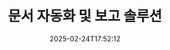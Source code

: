 ---
############################# Static ############################
layout: "family"
date:  2025-02-24T17:52:12
draft: false

product: "Assembly"
product_tag: "assembly"

lang: ko

############################# Head ############################
head_title: "GroupDocs의 .NET, Java, Node.js API 및 온라인 문서 조립 애플리케이션"
head_description: ".NET, Java 및 Node.js 애플리케이션을 위한 올인원 문서 자동화 및 보고 솔루션을 받아보세요. 사용자 정의 템플릿과 데이터를 통해 모든 일반 문서를 생성합니다."

############################# Header ############################
title: "문서 자동화 및 보고 솔루션"
description:  |
  크로스 플랫폼 애플리케이션 및 API를 사용하여 템플릿 및 데이터 소스를 활용하여 상세한 보고서를 만듭니다.

  {{FileFormatUp}}와 같은 형식으로 Word, Excel, 프레젠테이션 및 기타 많은 문서를 생성합니다. 유연한 마크업이 있는 템플릿을 사용합니다.

  JSON, XML, CSV 등의 데이터 소스에서 데이터를 사용하여 차트, 바코드, 테이블 및 기타 요소를 채웁니다.

############################# Supported Platforms ###############################
supported_platforms:
  enable: true
  head_title: "플랫폼 선택"
  title: "플랫폼 독립성"
  description: "GroupDocs.Assembly는 다음 운영 체제 및 프레임워크와 호환됩니다:"
  details_link_title: "더 알아보기"

  items:
    # items loop
    - title: ".NET"
      description: GroupDocs.Assembly .NET 
      color: "blue"
      tag: "net"
      link: "/assembly/net/"
      features_link: "https://docs.groupdocs.com/assembly/net/system-requirements/"
      features:
          # features loop
          - rows: "3"
            content: |
                    .NET Framework 2.0 or higher <br> Mono Framework 1.2 or higher
      
          # features loop
          - rows: "4"
            content: |
                    Windows Desktop <br> Windows Server <br> Microsoft Azure <br> Linux
      
          # features loop
          - rows: "3"
            content: |
                    Microsoft Visual Studio <br> Xamarin.Android <br> MonoDevelop
      
          # features loop
          - rows: "1"
            content: |
                    50+ file formats
      

    # items loop
    - title: "Java"
      description: GroupDocs.Assembly Java
      color: "red"
      tag: "java"
      link: "/assembly/java/"
      features_link: "https://docs.groupdocs.com/assembly/java/system-requirements/"
      features:
          # features loop
          - rows: "3"
            content: |
                    Java 7 (1.7) or higher
      
          # features loop
          - rows: "4"
            content: |
                    Windows Desktop <br> Windows Server <br> Linux <br> Mac OS
      
          # features loop
          - rows: "3"
            content: |
                   NetBeans <br> IntelliJ IDEA <br> Eclipse 
      
          # features loop
          - rows: "1"
            content: |
                    50+ file formats

    # items loop
    - title: "Node.js"
      description: GroupDocs.Assembly "Node.js
      color: "green"
      tag: "nodejs-java"
      link: "/assembly/nodejs-java/"
      features_link: "https://docs.groupdocs.com/assembly/nodejs-java/system-requirements/"
      features:
          # features loop
          - rows: "3"
            content: |
                    Node.js 16+ and J2SE 8.0 (1.8)+
      
          # features loop
          - rows: "4"
            content: |
                    Windows <br> Linux <br> Mac OS
      
          # features loop
          - rows: "3"
            content: |
                    Atom <br> Visual Studio Code <br> 기타 텍스트 편집기
      
          # features loop
          - rows: "1"
            content: |
                    50+ file formats


############################# Features ###############################
features:
  enable: true
  title: "GroupDocs.Assembly 주요 기능"
  description: "이 솔루션은 인기 있는 문서 형식으로 비즈니스 데이터로 자동 채워진 보고서를 생성하는 데 도움이 됩니다. 문서 생성 작업을 자동화합니다."

  items:
    # items loop
    - icon: "additional"
      title: "데이터로 템플릿 채우기"
      content: "지원되는 소스의 데이터를 사용하여 보고서를 채웁니다."

    # items loop
    - icon: "manipulate"
      title: "유연한 마크업"
      content: "사용자 정의 방식으로 문서에 데이터를 추가합니다."

    # items loop
    - icon: "structure"
      title: "네이티브 문서 기능"
      content: "테이블, 차트 및 바코드를 사용하여 데이터를 표시합니다."

    # items loop
    - icon: "merge"
      title: "모든 유명한 형식"
      content: "모든 일반적으로 사용되는 문서 형식을 지원합니다."

############################# Code samples ############################
code_samples:
  enable: true
  title: "잘 맞춤화된 보고서 생성"
  description: "GroupDocs.Assembly 코드 예제"
  items:
    # code sample loop
    - title: "생성된 바코드 사용하기"
      content: |
       GroupDocs.Assembly는 보고서 템플릿에 바코드 마크업을 허용합니다. 보고서를 생성할 때 마크업 및 제공된 데이터를 기반으로 바코드가 생성됩니다. 텍스트, 데이터 객체 및 마크업이 포함된 템플릿의 경로를 지정합니다. 또한 바코드에 내용을 채우기 위해 데이터 소스를 지정합니다.
      samples:
        - language: "C#"
          color: "blue"
          content: |
            ```csharp {style=abap}   
            // DocumentAssembler 클래스의 인스턴스 생성
            DocumentAssembler assembler = new DocumentAssembler();

            //템플릿 경로 지정
            var tmp_path = "barcode_template.docx";

            //결과 문서 경로 지정
            var res_path = "result.docx";

            //데이터 소스의 인스턴스 생성
            var data = new DataSourceInfo(DataLayer.GetCustomerData(), "customer");

            //AssembleDocument를 호출하여 보고서 생성
            assembler.AssembleDocument(tmp_path, res_path, data);

            ```
        - language: "Java"
          color: "red"
          content: |
            ```java {style=abap}   
            // DocumentAssembler 클래스의 인스턴스 생성
            DocumentAssembler assembler = new DocumentAssembler();
            
            //템플릿 경로 지정
            String tmp_path = "barcode_template.docx";

            //결과 문서 경로 지정
            String res_path = "result.docx";

            //데이터 소스의 인스턴스 생성
            DataSourceInfo data = new DataSourceInfo(new DataStorage(), null);

            // AssembleDocument를 호출하여 보고서 생성
            assembler.assembleDocument(tmp_path, res_path, data);

            ```
        - language: "TypeScript"
          color: "green"
          content: |
            ```javascript {style=abap}   
            const assemblyLib = require('@groupdocs/groupdocs.assembly');

            // DocumentAssembler 클래스의 인스턴스 생성
            const assembler = new assemblyLib.DocumentAssembler();
            
            //템플릿 경로 지정
            const tmp_path = "barcode_template.docx";

            //결과 문서 경로 지정
            const res_path = "result.docx";

            //데이터 소스의 인스턴스 생성
            const data = new assemblyLib.DataSourceInfo(new assemblyLib.DataStorage(), null);

            // AssembleDocument를 호출하여 보고서 생성
            assembler.assembleDocument(tmp_path, res_path, data);

            ```


############################# Supported Formats ###############################
formats:
  enable: true
  title: "50개 이상의 파일 형식 지원"
  description: "GroupDocs.Assembly는 거의 모든 인기 있는 파일 형식으로 작업합니다."

############################# Metrics ###############################
metrics:
  enable: true
  title: "우리 제품 통계"
  description: "진행 상황, 영향 및 성장에 대한 통찰력을 얻기 위해 제품 메트릭을 탐색합니다."

  items:
    # items loop
    - number: "50+"
      title: "지원되는 형식"
      content: "우리는 50개 이상의 가장 널리 사용되는 문서 형식을 지원합니다."

    # items loop
    - number: "650k"
      title: "NuGet 다운로드"
      content: "GroupDocs.Assembly for .NET은 NuGet에서 650,000회 이상의 다운로드를 기록한 인기 있는 라이브러리입니다."

    # items loop
    - number: "18k"
      title: "Maven 다운로드"
      content: "Java 개발자들은 Maven에서 GroupDocs.Assembly를 18,000회 이상 다운로드했습니다."

    # items loop
    - number: "150+"
      title: "만족한 고객"
      content: "우리 제품은 개별 개발자 및 세계 유수의 기업들이 혁신적인 솔루션을 만들기 위해 신뢰하고 있습니다."


############################# Customers ###############################
customers:
  enable: true
  title: "우리의 행복한 고객"
  description: "GroupDocs 라이브러리는 전 세계에서 가장 유명하고 존경받는 브랜드들에 의해 사용되고 있습니다."

  items:
    # items loop
    - title: "BenQ Corporation"
      logo: "benq"
      
    # items loop
    - title: "Nasdaq Stock Market"
      logo: "nasdaq"
      
    # items loop
    - title: "AT&T Inc."
      logo: "att"
      
    # items loop
    - title: "Customer logo AstraZeneca"
      logo: "astrazeneca"
      
    # items loop
    - title: "Central Bank of Argentina"
      logo: "argentinacentralbank"
      
    # items loop
    - title: "Roche Holding AG"
      logo: "roche"
      
    # items loop
    - title: "Capita"
      logo: "capita"
      
    # items loop
    - title: "Axa S.A."
      logo: "axa"
      
    # items loop
    - title: "Instructure Inc."
      logo: "instructure"
      
    # items loop
    - title: "Wipro"
      logo: "wipro"


############################# Actions ###############################
actions:
  enable: true
  title: "시작할 준비가 되셨나요?"
  description: "당신의 플랫폼에서 GroupDocs.Assembly의 기능을 무료로 시험해 보세요."

  items:
    # items loop
    - title: ".NET"
      color: "blue"
      link: "/assembly/net/"

    # items loop
    - title: "Java"
      color: "red"
      link: "/assembly/java/"

    # items loop
    - title: "Node.js via Java"
      color: "green"
      link: "/assembly/nodejs-java/"

############################# FAQ ###############################
faq:
  enable: true
  title: "자주 묻는 질문"
  description: "자주 묻는 질문을 살펴보세요."

  items:
    # items loop
    - question: "GroupDocs.Assembly는 문서 생성에 외부 라이브러리를 필요로 하나요?"
      answer: "아니요, GroupDocs.Assembly는 독립적으로 작동하며 Adobe Acrobat이나 Microsoft Office와 같은 타사 라이브러리를 필요로 하지 않습니다."

    # items loop
    - question: "GroupDocs.Assembly 기능을 구매 전에 시험해 볼 수 있나요?"
      answer: "네, 가능합니다! GroupDocs.Assembly는 무료 체험을 제공합니다. 설치하고 기능을 탐색해보세요. 체험 버전은 문서에 '체험 배지'를 추가하고 처음 3페이지만 처리합니다. 완전한 경험을 위해 모든 기능에 접근할 수 있는 무료 30일 임시 라이선스를 얻으세요. 더 자세한 내용은 [임시 라이선스](https://purchase.groupdocs.com/temporary-license/)에서 확인할 수 있습니다."

    # items loop
    - question: "어떤 종류의 라이선스가 있나요?"
      answer: "GroupDocs.Assembly 라이선스를 찾고 계신가요? 필요에 맞추어 다양한 옵션을 제공합니다. 팀 규모, 배포 위치(단일 사무실 또는 원격) 및 고객과의 SDK/API 공유 여부에 따라 선택하세요. 또는 사용량에 따라 요금을 지불하는 월별 사용 라이선스를 선택할 수 있습니다. [가격 책정](https://purchase.groupdocs.com/pricing/assembly/net/)에서 최적의 옵션을 찾아보세요."

############################# Cloud Links ###############################
cloud_links:
  enable: true
  title: "GroupDocs.Assembly 저코드 API"
  description: "클라우드 기반 REST API를 통해 애플리케이션에서 문서를 생성합니다."
  
  items:
    # items loop
    - title: "GroupDocs.Assembly Cloud for cURL"
      content: "cURL RESTful API를 사용하여 Word, Excel, PowerPoint 및 기타 많은 템플릿에 데이터를 추가합니다."
      icon: "groupdocs_assembly-for-curl"
      link: "https://products.groupdocs.cloud/assembly/curl"

    # items loop
    - title: "GroupDocs.Assembly Cloud for .NET"
      content: ".NET 애플리케이션을 강화하여 Cloud SDK를 통해 보고서를 생성합니다. 비즈니스 데이터를 사용자 정의 형식으로 표시합니다."
      icon: "groupdocs_assembly-for-net"
      link: "https://products.groupdocs.cloud/assembly/net"

    # items loop
    - title: "GroupDocs.Assembly Cloud for Java"
      content: "GroupDocs.Assembly SDK는 Java 애플리케이션이 다양한 유형의 문서를 생성할 수 있도록 다양한 옵션을 제공합니다."
      icon: "groupdocs_assembly-for-java"
      link: "https://products.groupdocs.cloud/assembly/java"

############################# App links ###############################
app_links:
  enable: true
  title: "GroupDocs.Assembly 웹 앱"
  description: "GroupDocs.Assembly는 문서를 생성하기 위한 무료 웹 애플리케이션을 제공합니다. 브라우저에서 50개 이상의 인기 파일 형식을 무료로 처리할 수 있습니다."

  items:
    # items loop
    - title: "GroupDocs.Assembly Total"
      content: "브라우저에서 직접 Excel, Word, PowerPoint 및 기타 여러 파일 유형의 보고서를 생성합니다."
      icon: "groupdocs_watermark-app"
      link: "https://products.groupdocs.app/assembly/total"

    # items loop
    - title: "GroupDocs.Assembly Word"
      content: "템플릿 및 데이터 소스를 사용하여 Microsoft Word 문서를 생성합니다."
      icon: "groupdocs_words-app"
      link: "https://products.groupdocs.app/assembly/docx"

    # items loop
    - title: "GroupDocs.Assembly Excel"
      content: "템플릿과 데이터 소스를 업로드하여 무료로 Excel 보고서를 생성합니다."
      icon: "groupdocs_pdf-app"
      link: "https://products.groupdocs.app/assembly/xlsx"


      


---